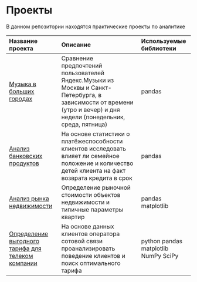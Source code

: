 # Проекты
В данном репозитории находятся практические проекты по аналитике

| Название проекта      |       Описание        | Используемые библиотеки    |
| :-------------------- | :---------------------|:---------------------------|
| [Музыка в больших городах](https://github.com/AlekseiVA/Projects/tree/main/Исследование%20данных%20сервиса%20“Яндекс.Музыка”%20—%20сравнение%20пользователей%20двух%20городов) | Сравнение предпочтений пользователей Яндекс.Музыки из Москвы и Санкт-Петербурга, в зависимости от времени (утро и вечер) и дня недели (понедельник, среда, пятница) | pandas |
|[Анализ банковских продуктов](https://github.com/AlekseiVA/Projects/tree/main/Анализ%20банковских%20данных)|На основе статистики о платёжеспособности клиентов исследовать влияет ли семейное положение и количество детей клиента на факт возврата кредита в срок|pandas|
|[Анализ рынка недвижимости](https://github.com/AlekseiVA/Projects/tree/main/Анализ%20рынка%20недвижимости)|Определение рыночной стоимости объектов недвижимости и типичные параметры квартир|pandas matplotlib|
|[Определение выгодного тарифа для телеком компании](https://github.com/AlekseiVA/Projects/tree/main/Определение%20выгодного%20тарифа)|На основе данных клиентов оператора сотовой связи проанализировать поведение клиентов и поиск оптимального тарифа|python  pandas  matplotlib  NumPy  SciPy|
